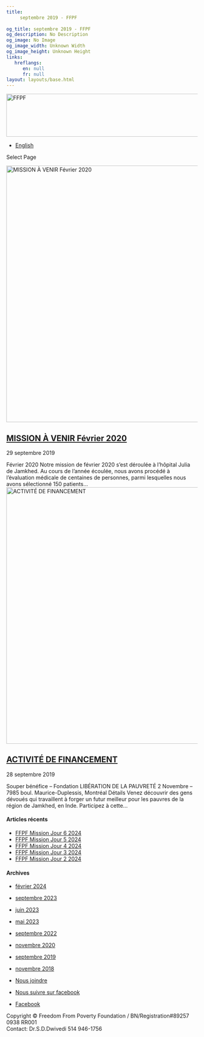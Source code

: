 ```yaml
---
title: 
     septembre 2019 - FFPF
    
og_title: septembre 2019 - FFPF
og_description: No Description
og_image: No Image
og_image_width: Unknown Width
og_image_height: Unknown Height
links:
   hreflangs:
      en: null
      fr: null
layout: layouts/base.html
---
```

[ <img src='/wp-content/uploads/2018/10/logo-ffpf.webp' width='505'
height='113' alt='FFPF' /> ](/sponsorship-tag/surgery/)

  * [ English ]( /article/2019/09/)

[ ]( )

Select Page

[ <img src='/wp-content/uploads/2018/10/GenevieveCote-Operating-1080x675.webp'
width='1080' height='675' alt='MISSION À VENIR Février 2020' /> ](/fr)

##  [ MISSION À VENIR Février 2020 ](/fr)

29 septembre 2019

Février 2020 Notre mission de février 2020 s’est déroulée à l’hôpital Julia de
Jamkhed. Au cours de l’année écoulée, nous avons procédé à l’évaluation
médicale de centaines de personnes, parmi lesquelles nous avons sélectionné
150 patients...  [ <img src='/wp-content/uploads/2018/10/Family-04.webp'
width='1080' height='675' alt='ACTIVITÉ DE FINANCEMENT' /> ](/fr)

##  [ ACTIVITÉ DE FINANCEMENT ](/fr)

28 septembre 2019

Souper bénéfice – Fondation LIBÉRATION DE LA PAUVRETÉ 2 Novembre – 7985 boul.
Maurice-Duplessis, Montréal Détails Venez découvrir des gens dévoués qui
travaillent à forger un futur meilleur pour les pauvres de la région de
Jamkhed, en Inde. Participez à cette...

####  Articles récents

  * [ FFPF Mission Jour 6 2024 ]( /fr/article/2024/02/09/ffpf-mission-jour-6-2024/)
  * [ FFPF Mission Jour 5 2024 ](/fr)
  * [ FFPF Mission Jour 4 2024 ]( /fr/article/2024/02/08/mission-ffpf-2024-jour-4/)
  * [ FFPF Mission Jour 3 2024 ]( /fr/article/2024/02/06/mission-ffpf-2023-jour-3/)
  * [ FFPF Mission Jour 2 2024 ]( /fr/article/2024/02/05/mission-ffpf-2024-jour-2/)

####  Archives

  * [ février 2024 ]( /article/2024/02/)
  * [ septembre 2023 ]( /article/2023/09/)
  * [ juin 2023 ]( /article/2023/06/)
  * [ mai 2023 ]( /article/2023/05/)
  * [ septembre 2022 ]( /article/2022/09/)
  * [ novembre 2020 ]( /article/2020/11/)
  * [ septembre 2019 ](index.html)
  * [ novembre 2018 ]( /article/2018/11/)

  * [ Nous joindre ](/fr/nous-joindre/)
  * [ Nous suivre sur facebook ](https://www.facebook.com/freedomfrompoverty/)

  * [ Facebook  ](https://www.facebook.com/freedomfrompoverty/)

Copyright © Freedom From Poverty Foundation / BN/Registration#89257 0938 RR001  
Contact: Dr.S.D.Dwivedi 514 946-1756

